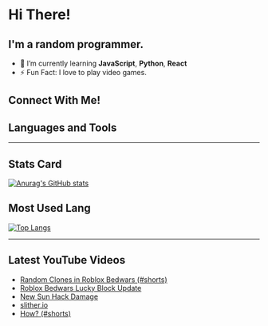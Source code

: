 # Hi There!
## I'm a random programmer.
- 🌱 I’m currently learning **JavaScript**, **Python**, **React**
- ⚡ Fun Fact: I love to play video games.
## Connect With Me!

## Languages and Tools

---
## Stats Card
[![Anurag's GitHub stats](https://github-readme-stats.vercel.app/api?username=minecraft55665&show_icons=true&border_radius=10&theme=onedark&layout=compact)](https://github.com/anuraghazra/github-readme-stats)

## Most Used Lang
[![Top Langs](https://github-readme-stats.vercel.app/api/top-langs/?username=minecraft55665&layout=compact&theme=onedark)](https://github.com/anuraghazra/github-readme-stats)

---
## Latest YouTube Videos
<!-- YOUTUBE:START -->
- [Random Clones in Roblox Bedwars &lpar;#shorts&rpar;](https://www.youtube.com/watch?v=ply8gwuBgRw)
- [Roblox Bedwars Lucky Block Update](https://www.youtube.com/watch?v=q2cWUiAzlcQ)
- [New Sun Hack Damage](https://www.youtube.com/watch?v=jLvxWP1rHko)
- [slither.io](https://www.youtube.com/watch?v=nhevHhf4S3M)
- [How? &lpar;#shorts&rpar;](https://www.youtube.com/watch?v=n11OpG4W-yo)
<!-- YOUTUBE:END -->

